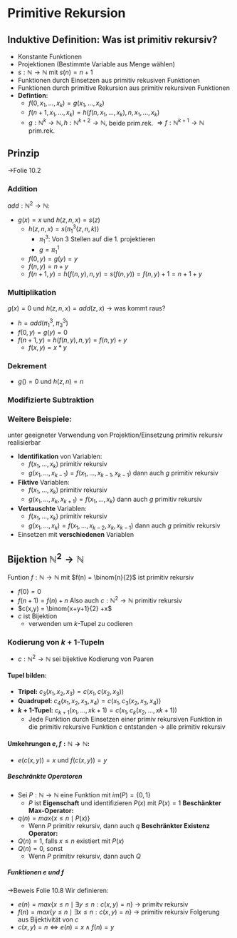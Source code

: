 # Primitive Rekursion
## Induktive Definition: Was ist primitiv rekursiv?
- Konstante Funktionen
- Projektionen (Bestimmte Variable aus Menge wählen)
- $s : \mathbb{N} \rightarrow \mathbb{N}$ mit $s(n) = n + 1$
- Funktionen durch Einsetzen aus primitiv rekusiven Funktionen
- Funktionen durch primitive Rekursion aus primitiv rekursiven Funktionen
- **Defintion**:
	- $f(0, x_1 , . . . , x_k ) = g(x_1 , . . . , x_k )$  
	- $f(n + 1, x_1 , . . . , x_k ) = h(f (n, x_1 , . . . , x_k ), n, x_1 , . . . , x_k )$
	- $g : \mathbb{N}^k \rightarrow \mathbb{N}, h : \mathbb{N}^{k+2} \rightarrow \mathbb{N},$ beide prim.rek. $\Rightarrow f : \mathbb{N}^{k+1} \rightarrow \mathbb{N}$ prim.rek.

## Prinzip
->Folie 10.2
### Addition
$add:\mathbb{N}^2 \rightarrow \mathbb{N}$:
- $g(x) =x$ und $h(z,n,x) =s(z)$
	- $h(z,n,x) = s(\pi^3_1(z,n,k))$
		- $\pi^3_1$: Von 3 Stellen auf die 1. projektieren
		- $g=\pi^1_1$
	- $f(0,y) = g(y) =y$
	- $f(n,y) = n+y$
	- $f(n+1,y) = h(f(n,y),n,y) = s(f(n,y)) = f(n,y) +1 = n+1+y$ 

### Multiplikation
$g(x) = 0$ und $h(z,n,x) = add(z,x)$ -> was kommt raus?
- $h= add(\pi^3_1, \pi^3_3)$ 
- $f(0,y) = g(y) = 0$ 
- $f(n+1,y) = h(f(n,y),n,y) = f(n,y) +y$
	- $f(x,y) = x*y$ 

### Dekrement
- $g() = 0$ und $h(z,n) = n$ 

### Modifizierte Subtraktion

### Weitere Beispiele:
unter geeigneter Verwendung von Projektion/Einsetzung primitiv rekursiv realisierbar
- **Identifikation** von Variablen:
	- $f(x_1,...,x_k)$ primitiv rekursiv
	- $g(x_1,...,x_{k-1}) = f(x_1,...,x_{k-1},x_{k-1})$ dann auch $g$ primitiv rekursiv
- **Fiktive** Variablen:
	- $f(x_1,...,x_k)$ primitiv rekursiv
	- $g(x_1,...,x_k,x_{k+1}) = f(x_1,...,x_k)$ dann auch $g$ primitiv rekursiv
- **Vertauschte** Variablen:
	- $f(x_1,...,x_k)$ primitiv rekursiv
	- $g(x_1,...,x_k) = f(x_1,...,x_{k-2},x_k,x_{k-1})$ dann auch $g$ primitiv rekursiv
- Einsetzen mit **verschiedenen** Variablen

## Bijektion $\mathbb{N}^2 \rightarrow \mathbb{N}$
Funtion $f: \mathbb{N} \rightarrow \mathbb{N}$ mit $f(n) = \binom{n}{2}$ ist primitiv rekursiv
- $f(0) = 0$
- $f(n+1) = f(n) + n$
Also auch $c: \mathbb{N}^2 \rightarrow \mathbb{N}$ primitiv rekursiv
- $c(x,y) = \binom{x+y+1}{2} +x$ 
- $c$ ist Bijektion
	- verwenden um $k$-Tupel zu codieren
### Kodierung von $k+1$-Tupeln
- $c:\mathbb{N}^2 \rightarrow \mathbb{N}$ sei bijektive Kodierung von Paaren
#### Tupel bilden:
- **Tripel:** $c_3 (x_1 , x_2 , x_3 ) = c(x_1 , c(x_2 , x_3 ))$ 
- **Quadrupel:** $c_4 (x_1 , x_2 , x_3 , x_4 ) = c(x_1 , c_3(x_2 , x_3 , x_4 ))$
- **$k+1$-Tupel:** $c_{k+1}(x_1 , ... , x{k+1}) = c(x_1 , c_k(x_2 , ... , x{k+1} ))$
	- Jede Funktion durch Einsetzen einer primiv rekursiven Funktion in die primitiv rekursive Funktion $c$ entstanden -> alle primitiv rekursiv
#### Umkehrungen $e,f: \mathbb{N} \rightarrow \mathbb{N}$:
- $e(c(x,y)) = x$ und $f(c(x,y)) = y$
##### Beschränkte Operatoren
- Sei $P: \mathbb{N} \rightarrow \mathbb{N}$ eine Funktion mit $im(P) = \{0,1\}$
	- $P$ ist **Eigenschaft** und identifizieren $P(x)$ mit $P(x) = 1$
**Beschänkter Max-Operator:**
- $q(n) = max\{x \leq n \mid P(x)\}$
	- Wenn $P$ primitiv rekursiv, dann auch $q$
**Beschränkter Existenz Operator:**
- $Q(n) = 1$, falls $x \leq n$ existiert mit $P(x)$
- $Q(n) = 0$, sonst
	- Wenn $P$ primitiv rekursiv, dann auch $Q$
##### Funktionen $e$ und $f$
->Beweis Folie 10.8
Wir definieren:
- $e(n) = max\{x \leq n \mid \exists y \leq n : c(x, y ) = n\}$ -> primitv rekursiv
- $f(n) = max\{y \leq n \mid \exists x \leq n : c(x, y ) = n\}$ -> primitiv rekursiv
Folgerung aus Bijektivität von $c$
- $c(x, y ) = n \Leftrightarrow e(n) = x \wedge f (n) =y$ 